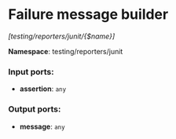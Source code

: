 # Failure message builder

_[testing/reporters/junit/{$name}]_

__Namespace__: testing/reporters/junit

### Input ports:

* __assertion__: ` any `

### Output ports:

* __message__: ` any `

